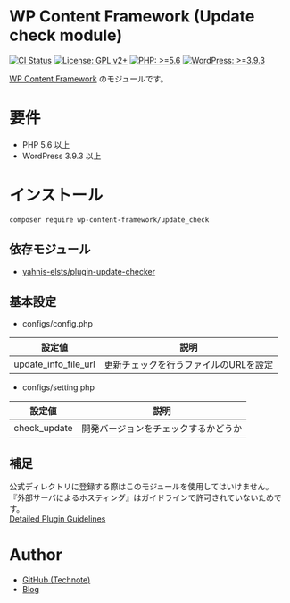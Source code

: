 # WP Content Framework (Update check module)

[![CI Status](https://github.com/wp-content-framework/update_check/workflows/CI/badge.svg)](https://github.com/wp-content-framework/update_check/actions)
[![License: GPL v2+](https://img.shields.io/badge/License-GPL%20v2%2B-blue.svg)](http://www.gnu.org/licenses/gpl-2.0.html)
[![PHP: >=5.6](https://img.shields.io/badge/PHP-%3E%3D5.6-orange.svg)](http://php.net/)
[![WordPress: >=3.9.3](https://img.shields.io/badge/WordPress-%3E%3D3.9.3-brightgreen.svg)](https://wordpress.org/)

[WP Content Framework](https://github.com/wp-content-framework/core) のモジュールです。

<!-- START doctoc -->
<!-- END doctoc -->

# 要件
- PHP 5.6 以上
- WordPress 3.9.3 以上

# インストール

``` composer require wp-content-framework/update_check ```

## 依存モジュール
* [yahnis-elsts/plugin-update-checker](https://github.com/YahnisElsts/plugin-update-checker)

## 基本設定
- configs/config.php

|設定値|説明|
|---|---|
|update_info_file_url|更新チェックを行うファイルのURLを設定|

- configs/setting.php

|設定値|説明|
|---|---|
|check_update|開発バージョンをチェックするかどうか|

## 補足
公式ディレクトリに登録する際はこのモジュールを使用してはいけません。  
『外部サーバによるホスティング』はガイドラインで許可されていないためです。  
[Detailed Plugin Guidelines](https://developer.wordpress.org/plugins/wordpress-org/detailed-plugin-guidelines/#3-a-stable-version-of-a-plugin-must-be-available-from-its-wordpress-plugin-directory-page)

# Author
- [GitHub (Technote)](https://github.com/technote-space)
- [Blog](https://technote.space)
